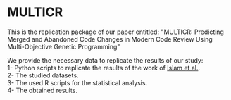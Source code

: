 # MULTICR
This is the replication package of our paper entitled: "MULTICR: Predicting Merged and Abandoned Code Changes in Modern Code Review Using Multi-Objective Genetic Programming"

We provide the necessary data to replicate the results of our study: <br />
1- Python scripts to replicate the results of the work of [Islam et al.](https://www.sciencedirect.com/science/article/pii/S0950584921002032). <br />
2- The studied datasets. <br />
3- The used R scripts for the statistical analysis. <br />
4- The obtained results. 
